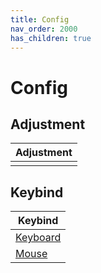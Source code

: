 ```yaml
---
title: Config
nav_order: 2000
has_children: true
---
```



# Config


## Adjustment

| Adjustment |
| ---------- |
|  |


## Keybind

| Keybind |
| --- |
| [Keyboard](https://samwhelp.github.io/mate-adjustment/read/config/keybind.html) |
| [Mouse](https://samwhelp.github.io/mate-adjustment/read/config/mousebind.html) |
